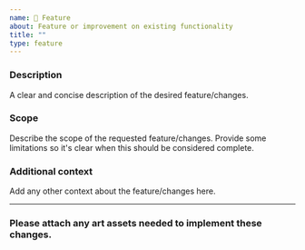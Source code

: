 ```yaml
---
name: 🦾 Feature
about: Feature or improvement on existing functionality
title: ""
type: feature
---
```


### Description
A clear and concise description of the desired feature/changes.

### Scope
Describe the scope of the requested feature/changes. Provide some limitations so it's clear when this should be considered complete.

### Additional context
Add any other context about the feature/changes here.

---

### Please attach any art assets needed to implement these changes.
